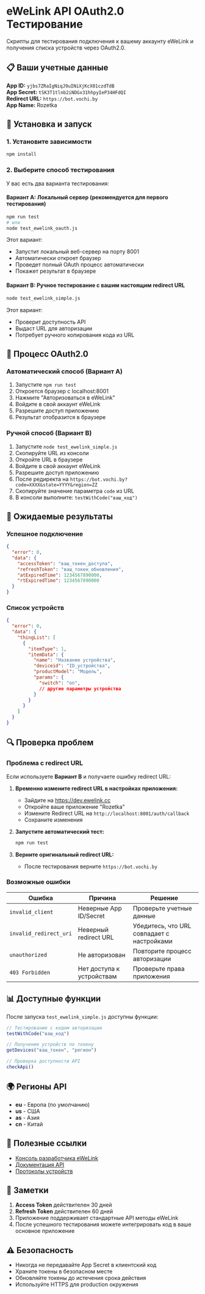 # eWeLink API OAuth2.0 Тестирование

Скрипты для тестирования подключения к вашему аккаунту eWeLink и получения списка устройств через OAuth2.0.

## 📋 Ваши учетные данные

**App ID:** `yjbs7ZRaIgNiqJ9uINiXjKcX01czdTdB`  
**App Secret:** `tSK3T1tlnb2iNDGx31hhpyIeP34HFdQI`  
**Redirect URL:** `https://bot.vochi.by`  
**App Name:** Rozetka  

## 🚀 Установка и запуск

### 1. Установите зависимости
```bash
npm install
```

### 2. Выберите способ тестирования

У вас есть два варианта тестирования:

#### Вариант A: Локальный сервер (рекомендуется для первого тестирования)
```bash
npm run test
# или
node test_ewelink_oauth.js
```

Этот вариант:
- Запустит локальный веб-сервер на порту 8001
- Автоматически откроет браузер
- Проведет полный OAuth процесс автоматически
- Покажет результат в браузере

#### Вариант B: Ручное тестирование с вашим настоящим redirect URL
```bash
node test_ewelink_simple.js
```

Этот вариант:
- Проверит доступность API
- Выдаст URL для авторизации
- Потребует ручного копирования кода из URL

## 🔧 Процесс OAuth2.0

### Автоматический способ (Вариант A)
1. Запустите `npm run test`
2. Откроется браузер с localhost:8001
3. Нажмите "Авторизоваться в eWeLink"
4. Войдите в свой аккаунт eWeLink
5. Разрешите доступ приложению
6. Результат отобразится в браузере

### Ручной способ (Вариант B)
1. Запустите `node test_ewelink_simple.js`
2. Скопируйте URL из консоли
3. Откройте URL в браузере
4. Войдите в свой аккаунт eWeLink
5. Разрешите доступ приложению
6. После редиректа на `https://bot.vochi.by?code=XXXX&state=YYYY&region=ZZ`
7. Скопируйте значение параметра `code` из URL
8. В консоли выполните: `testWithCode("ваш_код")`

## 📱 Ожидаемые результаты

### Успешное подключение
```json
{
  "error": 0,
  "data": {
    "accessToken": "ваш_токен_доступа",
    "refreshToken": "ваш_токен_обновления",
    "atExpiredTime": 1234567890000,
    "rtExpiredTime": 1234567890000
  }
}
```

### Список устройств
```json
{
  "error": 0,
  "data": {
    "thingList": [
      {
        "itemType": 1,
        "itemData": {
          "name": "Название устройства",
          "deviceid": "ID_устройства",
          "productModel": "Модель",
          "params": {
            "switch": "on",
            // другие параметры устройства
          }
        }
      }
    ]
  }
}
```

## 🔍 Проверка проблем

### Проблема с redirect URL
Если используете **Вариант B** и получаете ошибку redirect URL:

1. **Временно измените redirect URL в настройках приложения:**
   - Зайдите на https://dev.ewelink.cc
   - Откройте ваше приложение "Rozetka"
   - Измените Redirect URL на `http://localhost:8001/auth/callback`
   - Сохраните изменения

2. **Запустите автоматический тест:**
   ```bash
   npm run test
   ```

3. **Верните оригинальный redirect URL:**
   - После тестирования верните `https://bot.vochi.by`

### Возможные ошибки

| Ошибка | Причина | Решение |
|--------|---------|---------|
| `invalid_client` | Неверные App ID/Secret | Проверьте учетные данные |
| `invalid_redirect_uri` | Неверный redirect URL | Убедитесь, что URL совпадает с настройками |
| `unauthorized` | Не авторизован | Повторите процесс авторизации |
| `403 Forbidden` | Нет доступа к устройствам | Проверьте права приложения |

## 📊 Доступные функции

После запуска `test_ewelink_simple.js` доступны функции:

```javascript
// Тестирование с кодом авторизации
testWithCode("ваш_код")

// Получение устройств по токену
getDevices("ваш_токен", "регион")

// Проверка доступности API
checkApi()
```

## 🌍 Регионы API

- **eu** - Европа (по умолчанию)
- **us** - США
- **as** - Азия
- **cn** - Китай

## 🔗 Полезные ссылки

- [Консоль разработчика eWeLink](https://dev.ewelink.cc/)
- [Документация API](https://coolkit-technologies.github.io/eWeLink-API/)
- [Протоколы устройств](https://coolkit-technologies.github.io/eWeLink-API/#/en/UIIDProtocol)

## 📝 Заметки

1. **Access Token** действителен 30 дней
2. **Refresh Token** действителен 60 дней
3. Приложение поддерживает стандартные API методы eWeLink
4. После успешного тестирования можете интегрировать код в ваше основное приложение

## ⚠️ Безопасность

- Никогда не передавайте App Secret в клиентский код
- Храните токены в безопасном месте
- Обновляйте токены до истечения срока действия
- Используйте HTTPS для production окружения 